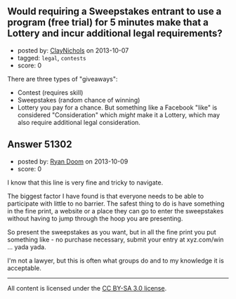## Would requiring a Sweepstakes entrant to use a program (free trial) for 5 minutes make that a Lottery and incur additional legal requirements?

- posted by: [ClayNichols](https://stackexchange.com/users/-1/3534-claynichols) on 2013-10-07
- tagged: `legal`, `contests`
- score: 0

<p>There are three types of "giveaways":</p>

<ul>
<li>Contest (requires skill)</li>
<li>Sweepstakes (random chance of winning) </li>
<li>Lottery  you pay for a chance.  But something like a Facebook "like" is considered "Consideration" which <em>might</em> make it a Lottery, which may also require additional legal consideration.</li>
</ul>



## Answer 51302

- posted by: [Ryan Doom](https://stackexchange.com/users/-1/5655-ryan-doom) on 2013-10-09
- score: 0

<p>I know that this line is very fine and tricky to navigate.</p>

<p>The biggest factor I have found is that everyone needs to be able to participate with little to no barrier. The safest thing to do is have something in the fine print, a website or a place they can go to enter the sweepstakes without having to jump through the hoop you are presenting.</p>

<p>So present the sweepstakes as you want, but in all the fine print you put something like - no purchase necessary, submit your entry at xyz.com/win ... yada yada.</p>

<p>I'm not a lawyer, but this is often what groups do and to my knowledge it is acceptable.</p>




---

All content is licensed under the [CC BY-SA 3.0 license](https://creativecommons.org/licenses/by-sa/3.0/).

